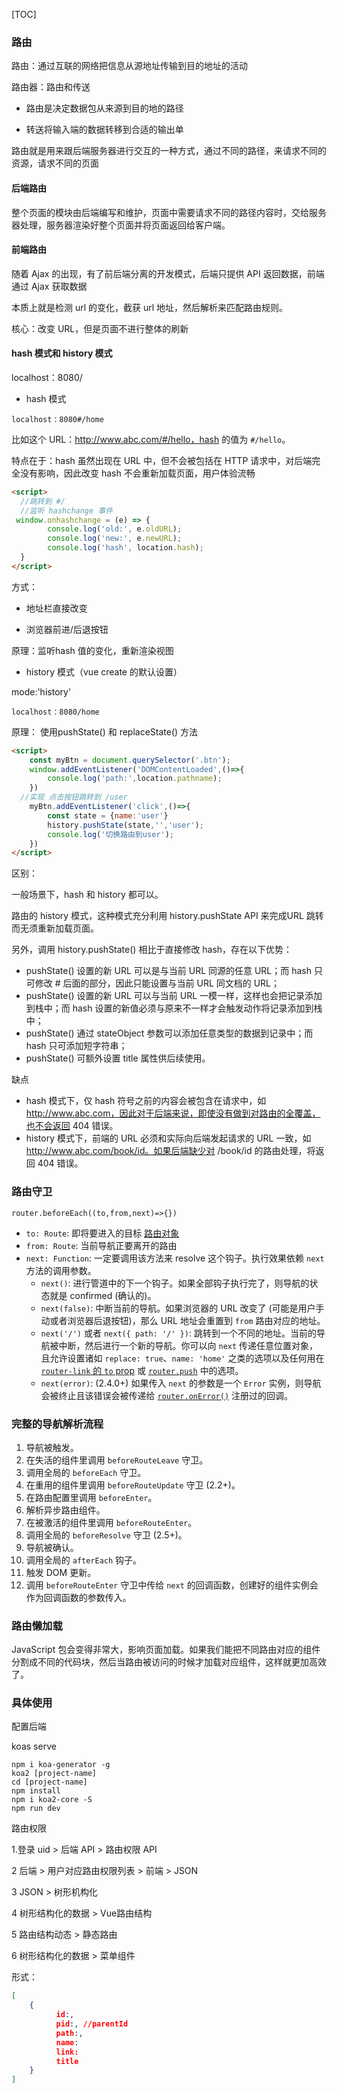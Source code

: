 [TOC]

### 路由

路由：通过互联的网络把信息从源地址传输到目的地址的活动

路由器：路由和传送

- 路由是决定数据包从来源到目的地的路径

- 转送将输入端的数据转移到合适的输出单

路由就是用来跟后端服务器进行交互的一种方式，通过不同的路径，来请求不同的资源，请求不同的页面

#### 后端路由

整个页面的模块由后端编写和维护，页面中需要请求不同的路径内容时，交给服务器处理，服务器渲染好整个页面并将页面返回给客户端。

#### 前端路由

随着 Ajax 的出现，有了前后端分离的开发模式，后端只提供 API 返回数据，前端通过 Ajax 获取数据

本质上就是检测 url 的变化，截获 url 地址，然后解析来匹配路由规则。

核心：改变 URL，但是页面不进行整体的刷新

#### hash 模式和 history 模式

localhost：8080/

- hash 模式

`localhost：8080#/home`

比如这个 URL：http://www.abc.com/#/hello，hash 的值为 `#/hello`。

特点在于：hash 虽然出现在 URL 中，但不会被包括在 HTTP 请求中，对后端完全没有影响，因此改变 hash 不会重新加载页面，用户体验流畅

```html
<script>
  //跳转到 #/
  //监听 hashchange 事件
 window.onhashchange = (e) => {
        console.log('old:', e.oldURL);
        console.log('new:', e.newURL);
        console.log('hash', location.hash);
  }
</script>
```

方式：

- 地址栏直接改变

- 浏览器前进/后退按钮

原理：监听hash 值的变化，重新渲染视图

- history 模式（vue create 的默认设置）

mode:'history'

`localhost：8080/home`

原理： 使用pushState() 和 replaceState() 方法

```html
<script>
    const myBtn = document.querySelector('.btn');
    window.addEventListener('DOMContentLoaded',()=>{
        console.log('path:',location.pathname);
    })
  //实现 点击按钮跳转到 /user
    myBtn.addEventListener('click',()=>{
        const state = {name:'user'}
        history.pushState(state,'','user');
        console.log('切换路由到user');
    })
</script>
```

区别：

一般场景下，hash 和 history 都可以。

路由的 history 模式，这种模式充分利用 history.pushState API 来完成URL 跳转而无须重新加载页面。

另外，调用 history.pushState() 相比于直接修改 hash，存在以下优势：

- pushState() 设置的新 URL 可以是与当前 URL 同源的任意 URL；而 hash 只可修改 # 后面的部分，因此只能设置与当前 URL 同文档的 URL；
- pushState() 设置的新 URL 可以与当前 URL 一模一样，这样也会把记录添加到栈中；而 hash 设置的新值必须与原来不一样才会触发动作将记录添加到栈中；
- pushState() 通过 stateObject 参数可以添加任意类型的数据到记录中；而 hash 只可添加短字符串；
- pushState() 可额外设置 title 属性供后续使用。

缺点

- hash 模式下，仅 hash 符号之前的内容会被包含在请求中，如 http://www.abc.com，因此对于后端来说，即使没有做到对路由的全覆盖，也不会返回 404 错误。
- history 模式下，前端的 URL 必须和实际向后端发起请求的 URL 一致，如 http://www.abc.com/book/id。如果后端缺少对 /book/id 的路由处理，将返回 404 错误。

### 路由守卫

`router.beforeEach((to,from,next)=>{})`

- `to: Route`: 即将要进入的目标 [路由对象](https://router.vuejs.org/zh/api/#路由对象)
- `from: Route`: 当前导航正要离开的路由
- `next: Function`: 一定要调用该方法来 resolve 这个钩子。执行效果依赖 `next` 方法的调用参数。
  - `next()`: 进行管道中的下一个钩子。如果全部钩子执行完了，则导航的状态就是 confirmed (确认的)。
  - `next(false)`: 中断当前的导航。如果浏览器的 URL 改变了 (可能是用户手动或者浏览器后退按钮)，那么 URL 地址会重置到 `from` 路由对应的地址。
  - `next('/')` 或者 `next({ path: '/' })`: 跳转到一个不同的地址。当前的导航被中断，然后进行一个新的导航。你可以向 `next` 传递任意位置对象，且允许设置诸如 `replace: true`、`name: 'home'` 之类的选项以及任何用在 [`router-link` 的 `to` prop](https://router.vuejs.org/zh/api/#to) 或 [`router.push`](https://router.vuejs.org/zh/api/#router-push) 中的选项。
  - `next(error)`: (2.4.0+) 如果传入 `next` 的参数是一个 `Error` 实例，则导航会被终止且该错误会被传递给 [`router.onError()`](https://router.vuejs.org/zh/api/#router-onerror) 注册过的回调。

### 完整的导航解析流程

1. 导航被触发。
2. 在失活的组件里调用 `beforeRouteLeave` 守卫。
3. 调用全局的 `beforeEach` 守卫。
4. 在重用的组件里调用 `beforeRouteUpdate` 守卫 (2.2+)。
5. 在路由配置里调用 `beforeEnter`。
6. 解析异步路由组件。
7. 在被激活的组件里调用 `beforeRouteEnter`。
8. 调用全局的 `beforeResolve` 守卫 (2.5+)。
9. 导航被确认。
10. 调用全局的 `afterEach` 钩子。
11. 触发 DOM 更新。
12. 调用 `beforeRouteEnter` 守卫中传给 `next` 的回调函数，创建好的组件实例会作为回调函数的参数传入。

### 路由懒加载

JavaScript 包会变得非常大，影响页面加载。如果我们能把不同路由对应的组件分割成不同的代码块，然后当路由被访问的时候才加载对应组件，这样就更加高效了。

### 具体使用

配置后端

koas serve

```shell
npm i koa-generator -g
koa2 [project-name]
cd [project-name]
npm install
npm i koa2-core -S
npm run dev
```

路由权限

1.登录  uid > 后端 API  > 路由权限 API

2 后端 > 用户对应路由权限列表 > 前端 > JSON 

3 JSON > 树形机构化

4 树形结构化的数据 > Vue路由结构

5 路由结构动态 > 静态路由

6 树形结构化的数据 > 菜单组件

形式：

```json
[
    {
          id:,
          pid:, //parentId
          path:,
          name:
          link:
          title
    }
]
```
